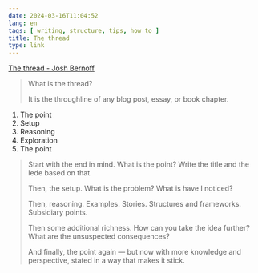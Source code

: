 ```yaml
---
date: 2024-03-16T11:04:52
lang: en
tags: [ writing, structure, tips, how to ]
title: The thread
type: link
---
```


[The thread - Josh Bernoff](https://bernoff.com/blog/the-thread)

> What is the thread?
>
> It is the throughline of any blog post, essay, or book chapter.

1. The point
2. Setup
3. Reasoning
4. Exploration
5. The point

> Start with the end in mind. What is the point? Write the title and the lede based on that.
>
> Then, the setup. What is the problem? What is have I noticed?
>
> Then, reasoning. Examples. Stories. Structures and frameworks. Subsidiary points.
>
> Then some additional richness. How can you take the idea further? What are the unsuspected consequences?
>
> And finally, the point again — but now with more knowledge and perspective, stated in a way that makes it stick.
